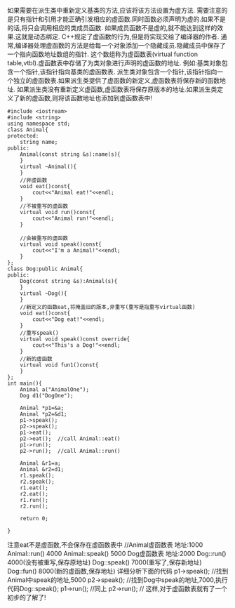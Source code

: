 如果需要在派生类中重新定义基类的方法,应该将该方法设置为虚方法.
需要注意的是只有指针和引用才能正确引发相应的虚函数.同时函数必须声明为虚的.如果不是的话,将只会调用相应的类成员函数.
如果成员函数不是虚的,就不能达到这样的效果.这就是动态绑定.
C++规定了虚函数的行为,但是将实现交给了编译器的作者.
通常,编译器处理虚函数的方法是给每一个对象添加一个隐藏成员.隐藏成员中保存了一个指向函数地址数组的指针.
这个数组称为虚函数表(virtual function table,vtbl).虚函数表中存储了为类对象进行声明的虚函数的地址.
例如:基类对象包含一个指针,该指针指向基类的虚函数表.
派生类对象包含一个指针,该指针指向一个独立的虚函数表.如果派生类提供了虚函数的新定义,虚函数表将保存新的函数地址.
如果派生类没有重新定义虚函数,虚函数表将保存原版本的地址.如果派生类定义了新的虚函数,则将该函数地址也添加到虚函数表中!
```
#include <iostream>
#include <string>
using namespace std;
class Animal{
protected:
	string name;
public:
	Animal(const string &s):name(s){
	}
	virtual ~Animal(){
	}
	//非虚函数
	void eat()const{
		cout<<"Animal eat!"<<endl;
	}	
	//不被重写的虚函数
 	virtual void run()const{
		cout<<"Animal run!"<<endl;
	}

	//会被重写的虚函数
	virtual void speak()const{
		cout<<"I'm a Animal!"<<endl;
	}
};
class Dog:public Animal{
public:
	Dog(const string &s):Animal(s){
	}
	virtual ~Dog(){
	}
	//新定义的函数eat,将掩盖旧的版本,非重写(重写是指重写virtual函数)
	void eat()const{
		cout<<"Dog eat!"<<endl;
	}
	//重写speak()
	virtual void speak()const override{
		cout<<"This's a Dog!"<<endl;
	}
	//新的虚函数
	virtual void fun1()const{
	}
};
int main(){
	Animal a("AnimalOne");
	Dog d1("DogOne");

	Animal *p1=&a;
	Animal *p2=&d1;
	p1->speak();	
	p2->speak();	
	p1->eat();
	p2->eat();	//call Animal::eat()
	p1->run();
	p2->run();	//call Animal::run()
	
	Animal &r1=a;
	Animal &r2=d1;
	r1.speak();
	r2.speak();
	r1.eat();
	r2.eat();
	r1.run();
	r2.run();
	
	return 0;

}
```

注意eat不是虚函数,不会保存在虚函数表中
//Animal虚函数表 地址:1000 
Animal::run()        4000
Animal::speak()                  5000
Dog虚函数表  地址:2000
Dog::run()        4000(没有被重写,保存原地址)
Dog::speak()   7000(重写了,保存新地址)
Dog::fun() 8000(新的虚函数,保存地址)
详细分析下面的代码
p1->speak(); //找到Animal中speak的地址,5000
p2->speak(); //找到Dog中speak的地址,7000,执行代码Dog::speak();
p1->run(); //同上
p2->run(); //
这样,对于虚函数表就有了一个初步的了解了!
